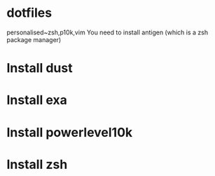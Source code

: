 # dotfiles
personalised~zsh,p10k,vim
You need to install antigen (which is a zsh package manager)
# Install dust
# Install exa
# Install powerlevel10k
# Install zsh
